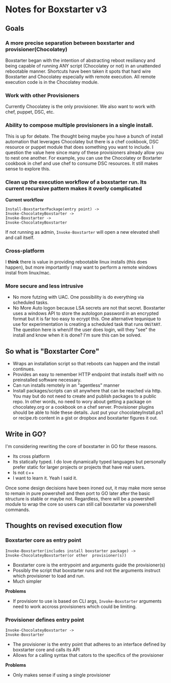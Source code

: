 # Notes for Boxstarter v3

## Goals

### A more precise separation between boxstarter and provisioner(Chocolatey)
Boxstarter began with the intention of abstracting reboot resiliancy and being capable of running ANY script (Chocolatey or not) in an unattended rebootable manner. Shortcuts have been taken it spots that hard wire Boxstarter and Chocolatey especially with remote execution. All remote execution code is in the Chocolatey module.

### Work with other Provisioners
Currently Chocolatey is the only provisioner. We also want to work with chef, puppet, DSC, etc.

### Ability to compose multiple provisioners in a single install.
This is up for debate. The thought being maybe you have a bunch of install automation that leverages Chocolatey but there is a chef cookbook, DSC resource or puppet module that does something you want to include. I question the value here since many of these provisioners already allow you to nest one another. For example, you can use the Chocolatey or Boxtarter cookbook in chef and use chef to consume DSC  resources. It still makes sense to explore this.

### Clean up the execution workflow of a boxstarter run. Its current recursive pattern makes it overly complicated

**Current workflow**
```
Install-BoxstarterPackage(entry point) ->
Invoke-ChocolateyBoxstarter ->
Invoke-Boxstarter ->
Invoke-ChocolateyBoxstarter
```

If not running as admin, `Invoke-Boxstarter` will open a new elevated shell and call itself.

### Cross-platform
I **think** there is value in providing rebootable linux installs (this does happen), but more importantly I may want to perform a remote windows instal from linux/mac.

### More secure and less intrusive
* No more futzing with UAC. One possibility is do everything via scheduled tasks.
* No More Auto logon because LSA secrets are not that secret. Boxstarter uses a windows API to store the autologon password in an encrypted format but it is far too easy to ecrypt this. One alternative tequnique to use for experimentation is creating a scheduled task that runs `ONSTART`. The question here is when/if the user does login, will they "see" the install and know when it is done? I'm sure this can be solved.

## So what is "Boxstarter Core"
* Wraps an installation script so that reboots can happen and the install continues.
* Provides an easy to remember HTTP endpoint that installs itself with no preinstalled software necessary.
* Can run installs remotely in an "agentless" manner
* Install packages/scripts can sit anywhere that can be reached via http. You may but do not need to create and publish packages to a public repo. In other words, no need to wory about getting a package on chocolatey.org or a cookbook on a chef server. Provisioner plugins should be able to hide these details. Just put your chocolateyInstall.ps1 or recipe.rb content in a gist or dropbox and boxstarter figures it out.

## Write in GO?
I'm considering rewriting the core of boxstarter in GO for these reasons.
* Its cross platform
* Its statically typed. I do love dynamically typed languages but personally prefer static for larger projects or projects that have real users.
* Is not c++
* I want to learn it. Yeah I said it.

Once some design decisions have been ironed out, it may make more sense to remain in pure powershell and then port to GO later after the basic structure is stable or maybe not. Regardless, there will be a powershell module to wrap the core so users can still call boxstarter via powershell commands.

## Thoughts on revised execution flow
### Boxstarter core as entry point

```
Invoke-Boxstarter(includes install boxstarter package) ->
Invoke-ChocolateyBoxstarter(or other  provisioner(s))
```

* Boxstarter core is the entrypoint and arguments guide the provisioner(s)
* Possibly the script that boxstarter runs and not the arguments instruct which provisioner to load and run.
* Much simpler

**Problems**
* If provisionr to use is based on CLI args, `Invoke-Boxstarter` arguments need to work accross provisioners which could be limiting.

### Provisioner defines entry point
```
Invoke-ChocolateyBoxstarter ->
Invoke-Boxstarter
```

* The provisioner is the entry point that adheres to an interface defined by boxstarter core and calls its API
* Allows for a calling syntax that cators to the specifics of the provisioner

**Problems**
* Only makes sense if using a single provisioner

